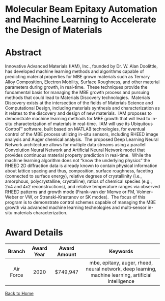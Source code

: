
Molecular Beam Epitaxy Automation and Machine Learning to Accelerate the Design of Materials
============================================================================================

# Abstract


Innovative Advanced Materials (IAM), Inc., founded by Dr. W. Alan Doolittle, has developed machine learning methods and algorithms capable of predicting material properties for MBE grown materials such as Ternary Alloy Composition, Electron Mobility, Surface Roughness, and other material parameters during growth, in real-time.  These techniques provide the fundamental basis for managing the MBE growth process and pursuing methods that could lead to Materials Discovery technologies.  Materials Discovery exists at the intersection of the fields of Materials Science and Computational Design, including materials synthesis and characterization as it relates to the discovery and design of new materials.  IAM proposes to demonstrate machine learning methods for MBE growth that will lead to in-situ characterization of materials in real-time.  IAM will use its Ubiquitous Control™ software, built based on MATLAB technologies, for eventual control of the MBE process utilizing in-situ sensors, including RHEED image analysis and Auger chemical analysis.  The proposed Deep Learning Neural Network architecture allows for multiple data streams using a parallel Convolution Neural Network and Artificial Neural Network model that provides continuous material property prediction in real-time.  While the machine learning algorithm does not “know the underlying physics” the RHEED 2D diffraction data is already known to contain physical information about lattice spacing and thus, composition, surface roughness, faceting (connected to surface energy), relative degrees of crystallinity (i.e., amorphous, polycrystalline, crystalline), ratios of chemical species (e.g., 2x4 and 4x2 reconstructions), and relative temperature ranges via observed RHEED patterns and growth mode (Frank–van der Merwe or FM, Volmer–Weber or VW, or Stranski–Krastanov or SK modes).  The focus of this program is to demonstrate control schemes capable of managing the MBE growth via advanced machine learning technologies and multi-sensor in-situ materials characterization.  

# Award Details

|Branch|Award Year|Award Amount|Keywords|
| :---: | :---: | :---: | :---: |
|Air Force|2020|$749,947|mbe, epitaxy, auger, rheed, neural network, deep learning, machine learning, artificial intelligence|
  
  


[Back to Home](https://github.com/chrischow/dod_sbir_awards/DJ/#1582)